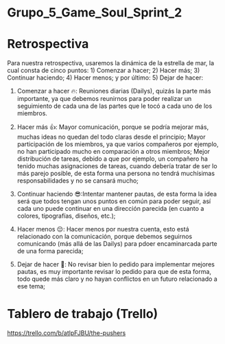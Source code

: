 # Grupo_5_Game_Soul_Sprint_2

# Retrospectiva

Para nuestra retrospectiva, usaremos la dinámica de la estrella de mar, la cual consta de cinco puntos: 1) Comenzar a hacer; 2) Hacer más; 3) Continuar haciendo; 
4) Hacer menos; y por último: 5) Dejar de hacer:

1) Comenzar a hacer :fire:: Reuniones diarias (Dailys), quizás la parte más importante, ya que debemos reunirnos para poder realizar un seguimiento de cada una de las partes que le tocó a cada uno de los miembros.

2) Hacer más :thumbsup:: Mayor comunicación, porque se podría mejorar más, muchas ideas no quedan del todo claras desde el principio; Mayor participación de los miembros, ya que varios compañeros por ejemplo, no han participado mucho en comparación a otros miembros; Mejor distribución de tareas, debido a que por ejemplo, un compañero ha tenido muchas asignaciones de tareas, cuando debería tratar de ser lo más parejo posible, de esta forma una persona no tendrá muchísimas responsabilidades y no se cansará mucho;

3) Continuar haciendo :sunglasses::Intentar mantener pautas, de esta forma la idea será que todos tengan unos puntos en común para poder seguir, así cada uno puede continuar en una dirección parecida (en cuanto a colores, tipografías, diseños, etc.);

4) Hacer menos :pensive:: Hacer menos por nuestra cuenta, esto está relacionado con la comunicación, porque debemos seguirnos comunicando (más allá de las Dailys) para pdoer encaminarcada parte de una forma parecida;

5) Dejar de hacer :red_circle:: No revisar bien lo pedido para implementar mejores pautas, es muy importante revisar lo pedido para que de esta forma, todo quede más claro y no hayan conflictos en un futuro relacionado a ese tema;

# Tablero de trabajo (Trello)

https://trello.com/b/atlpFJBU/the-pushers
